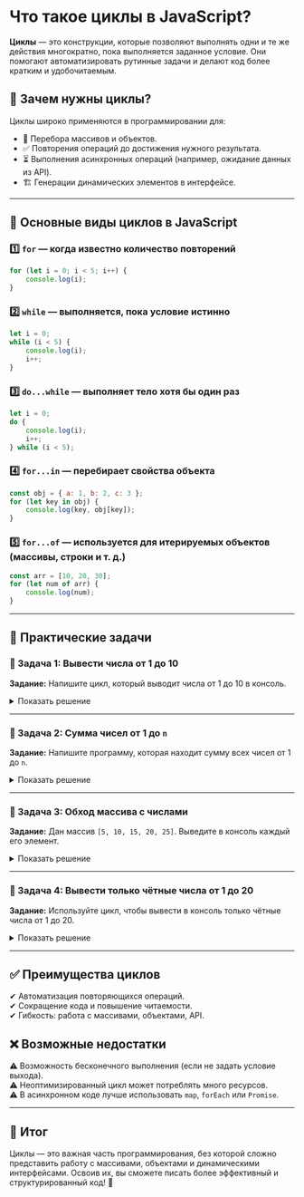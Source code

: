 # Что такое циклы в JavaScript?

**Циклы** — это конструкции, которые позволяют выполнять одни и те же действия многократно, пока выполняется заданное условие. Они помогают автоматизировать рутинные задачи и делают код более кратким и удобочитаемым.

## 📌 Зачем нужны циклы?

Циклы широко применяются в программировании для:
- 🔄 Перебора массивов и объектов.
- ✅ Повторения операций до достижения нужного результата.
- ⏳ Выполнения асинхронных операций (например, ожидание данных из API).
- 🏗 Генерации динамических элементов в интерфейсе.

---

## 🔹 Основные виды циклов в JavaScript

### 1️⃣ `for` — когда известно количество повторений

```js
for (let i = 0; i < 5; i++) {
    console.log(i);
}
```

### 2️⃣ `while` — выполняется, пока условие истинно

```js
let i = 0;
while (i < 5) {
    console.log(i);
    i++;
}
```

### 3️⃣ `do...while` — выполняет тело хотя бы один раз

```js
let i = 0;
do {
    console.log(i);
    i++;
} while (i < 5);
```

### 4️⃣ `for...in` — перебирает свойства объекта

```js
const obj = { a: 1, b: 2, c: 3 };
for (let key in obj) {
    console.log(key, obj[key]);
}
```

### 5️⃣ `for...of` — используется для итерируемых объектов (массивы, строки и т. д.)

```js
const arr = [10, 20, 30];
for (let num of arr) {
    console.log(num);
}
```

---

## 🎯 Практические задачи

### 🔹 Задача 1: Вывести числа от 1 до 10

**Задание:** Напишите цикл, который выводит числа от 1 до 10 в консоль.
<details>
  <summary>Показать решение</summary>

  ```js
  for (let i = 1; i <= 10; i++) {
      console.log(i);
  }
  ```
</details>

---

### 🔹 Задача 2: Сумма чисел от 1 до `n`

**Задание:** Напишите программу, которая находит сумму всех чисел от 1 до `n`.
<details>
  <summary>Показать решение</summary>

  ```js
  function sumToN(n) {
      let sum = 0;
      for (let i = 1; i <= n; i++) {
          sum += i;
      }
      return sum;
  }
  
  console.log(sumToN(10)); // 55
  ```
</details>

---

### 🔹 Задача 3: Обход массива с числами

**Задание:** Дан массив `[5, 10, 15, 20, 25]`. Выведите в консоль каждый его элемент.
<details>
  <summary>Показать решение</summary>

  ```js
  const numbers = [5, 10, 15, 20, 25];
  for (let num of numbers) {
      console.log(num);
  }
  ```
</details>

---

### 🔹 Задача 4: Вывести только чётные числа от 1 до 20

**Задание:** Используйте цикл, чтобы вывести в консоль только чётные числа от 1 до 20.
<details>
  <summary>Показать решение</summary>

  ```js
  for (let i = 2; i <= 20; i += 2) {
      console.log(i);
  }
  ```
</details>

---

## ✅ Преимущества циклов

✔ Автоматизация повторяющихся операций.  
✔ Сокращение кода и повышение читаемости.  
✔ Гибкость: работа с массивами, объектами, API.

## ❌ Возможные недостатки

⚠ Возможность бесконечного выполнения (если не задать условие выхода).  
⚠ Неоптимизированный цикл может потреблять много ресурсов.  
⚠ В асинхронном коде лучше использовать `map`, `forEach` или `Promise`.

---

## 📌 Итог

Циклы — это важная часть программирования, без которой сложно представить работу с массивами, объектами и динамическими интерфейсами. Освоив их, вы сможете писать более эффективный и структурированный код! 🚀


